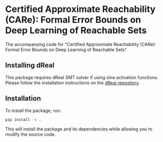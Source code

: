 # Certified Approximate Reachability (CARe): Formal Error Bounds on Deep Learning of Reachable Sets

The accompanying code for "Certified Approximate Reachability (CARe): Formal Error Bounds on Deep Learning of Reachable Sets"

## Installing dReal

This package requires dReal SMT solver if using sine activation functions. Please follow the installation instructions on the [dReal repository](https://github.com/dreal/dreal4).

## Installation

To install the package, run:

```bash
pip install -e .
```

This will install the package and its dependencies while allowing you to modify the source code.
